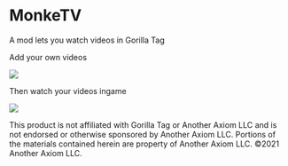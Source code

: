 # MonkeTV
A mod lets you watch videos in Gorilla Tag

Add your own videos

![](https://user-images.githubusercontent.com/29258204/164886709-9ec58ce2-2a58-4d49-99ab-12c1bee76d43.png)

Then watch your videos ingame

![](https://user-images.githubusercontent.com/29258204/164886765-a4ca2c51-c46b-4635-83d7-4d722e90a043.jpg)

This product is not affiliated with Gorilla Tag or Another Axiom LLC and is not endorsed or otherwise sponsored by Another Axiom LLC. Portions of the materials contained herein are property of Another Axiom LLC. ©2021 Another Axiom LLC.
